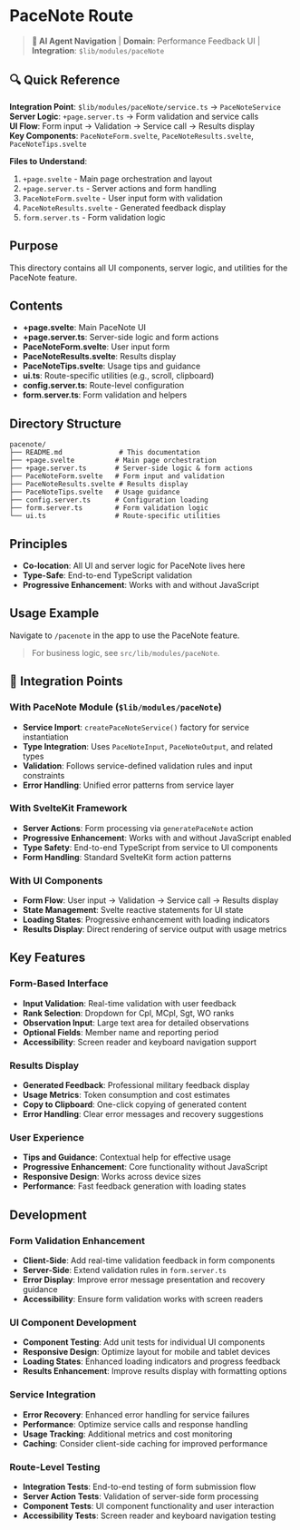 # PaceNote Route

> **🤖 AI Agent Navigation** | **Domain**: Performance Feedback UI | **Integration**: `$lib/modules/paceNote`

## 🔍 Quick Reference

**Integration Point**: `$lib/modules/paceNote/service.ts` → `PaceNoteService`  
**Server Logic**: `+page.server.ts` → Form validation and service calls  
**UI Flow**: Form input → Validation → Service call → Results display  
**Key Components**: `PaceNoteForm.svelte`, `PaceNoteResults.svelte`, `PaceNoteTips.svelte`

**Files to Understand**:

1. `+page.svelte` - Main page orchestration and layout
2. `+page.server.ts` - Server actions and form handling
3. `PaceNoteForm.svelte` - User input form with validation
4. `PaceNoteResults.svelte` - Generated feedback display
5. `form.server.ts` - Form validation logic

## Purpose

This directory contains all UI components, server logic, and utilities for the PaceNote feature.

## Contents

- **+page.svelte**: Main PaceNote UI
- **+page.server.ts**: Server-side logic and form actions
- **PaceNoteForm.svelte**: User input form
- **PaceNoteResults.svelte**: Results display
- **PaceNoteTips.svelte**: Usage tips and guidance
- **ui.ts**: Route-specific utilities (e.g., scroll, clipboard)
- **config.server.ts**: Route-level configuration
- **form.server.ts**: Form validation and helpers

## Directory Structure

```
pacenote/
├── README.md              # This documentation
├── +page.svelte          # Main page orchestration
├── +page.server.ts       # Server-side logic & form actions
├── PaceNoteForm.svelte   # Form input and validation
├── PaceNoteResults.svelte # Results display
├── PaceNoteTips.svelte   # Usage guidance
├── config.server.ts      # Configuration loading
├── form.server.ts        # Form validation logic
└── ui.ts                 # Route-specific utilities
```

## Principles

- **Co-location**: All UI and server logic for PaceNote lives here
- **Type-Safe**: End-to-end TypeScript validation
- **Progressive Enhancement**: Works with and without JavaScript

## Usage Example

Navigate to `/pacenote` in the app to use the PaceNote feature.

> For business logic, see `src/lib/modules/paceNote`.

## 🔄 Integration Points

### With PaceNote Module (`$lib/modules/paceNote`)

- **Service Import**: `createPaceNoteService()` factory for service instantiation
- **Type Integration**: Uses `PaceNoteInput`, `PaceNoteOutput`, and related types
- **Validation**: Follows service-defined validation rules and input constraints
- **Error Handling**: Unified error patterns from service layer

### With SvelteKit Framework

- **Server Actions**: Form processing via `generatePaceNote` action
- **Progressive Enhancement**: Works with and without JavaScript enabled
- **Type Safety**: End-to-end TypeScript from service to UI components
- **Form Handling**: Standard SvelteKit form action patterns

### With UI Components

- **Form Flow**: User input → Validation → Service call → Results display
- **State Management**: Svelte reactive statements for UI state
- **Loading States**: Progressive enhancement with loading indicators
- **Results Display**: Direct rendering of service output with usage metrics

## Key Features

### Form-Based Interface

- **Input Validation**: Real-time validation with user feedback
- **Rank Selection**: Dropdown for Cpl, MCpl, Sgt, WO ranks
- **Observation Input**: Large text area for detailed observations
- **Optional Fields**: Member name and reporting period
- **Accessibility**: Screen reader and keyboard navigation support

### Results Display

- **Generated Feedback**: Professional military feedback display
- **Usage Metrics**: Token consumption and cost estimates
- **Copy to Clipboard**: One-click copying of generated content
- **Error Handling**: Clear error messages and recovery suggestions

### User Experience

- **Tips and Guidance**: Contextual help for effective usage
- **Progressive Enhancement**: Core functionality without JavaScript
- **Responsive Design**: Works across device sizes
- **Performance**: Fast feedback generation with loading states

## Development

### Form Validation Enhancement

- **Client-Side**: Add real-time validation feedback in form components
- **Server-Side**: Extend validation rules in `form.server.ts`
- **Error Display**: Improve error message presentation and recovery guidance
- **Accessibility**: Ensure form validation works with screen readers

### UI Component Development

- **Component Testing**: Add unit tests for individual UI components
- **Responsive Design**: Optimize layout for mobile and tablet devices
- **Loading States**: Enhanced loading indicators and progress feedback
- **Results Enhancement**: Improve results display with formatting options

### Service Integration

- **Error Recovery**: Enhanced error handling for service failures
- **Performance**: Optimize service calls and response handling
- **Usage Tracking**: Additional metrics and cost monitoring
- **Caching**: Consider client-side caching for improved performance

### Route-Level Testing

- **Integration Tests**: End-to-end testing of form submission flow
- **Server Action Tests**: Validation of server-side form processing
- **Component Tests**: UI component functionality and user interaction
- **Accessibility Tests**: Screen reader and keyboard navigation testing
